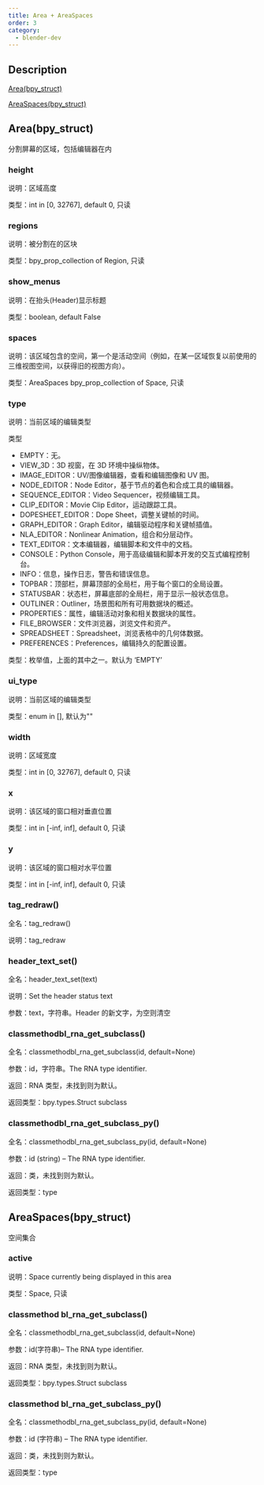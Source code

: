```yaml
---
title: Area + AreaSpaces
order: 3
category:
  - blender-dev
---
```


## Description

[Area(bpy_struct)](https://docs.blender.org/api/master/bpy.types.Area.html)

[AreaSpaces(bpy_struct)](https://docs.blender.org/api/master/bpy.types.AreaSpaces.html)

## Area(bpy_struct)

分割屏幕的区域，包括编辑器在内

### height

说明：区域高度

类型：int in [0, 32767], default 0, 只读

### regions

说明：被分割在的区块

类型：bpy_prop_collection of Region, 只读

### show_menus

说明：在抬头(Header)显示标题

类型：boolean, default False

### spaces

说明：该区域包含的空间，第一个是活动空间（例如，在某一区域恢复以前使用的三维视图空间，以获得旧的视图方向）。

类型：AreaSpaces bpy_prop_collection of Space, 只读

### type

说明：当前区域的编辑类型

类型

- EMPTY：无。
- VIEW_3D：3D 视窗，在 3D 环境中操纵物体。
- IMAGE_EDITOR：UV/图像编辑器，查看和编辑图像和 UV 图。
- NODE_EDITOR：Node Editor，基于节点的着色和合成工具的编辑器。
- SEQUENCE_EDITOR：Video Sequencer，视频编辑工具。
- CLIP_EDITOR：Movie Clip Editor，运动跟踪工具。
- DOPESHEET_EDITOR：Dope Sheet，调整关键帧的时间。
- GRAPH_EDITOR：Graph Editor，编辑驱动程序和关键帧插值。
- NLA_EDITOR：Nonlinear Animation，组合和分层动作。
- TEXT_EDITOR：文本编辑器，编辑脚本和文件中的文档。
- CONSOLE：Python Console，用于高级编辑和脚本开发的交互式编程控制台。
- INFO：信息，操作日志，警告和错误信息。
- TOPBAR：顶部栏，屏幕顶部的全局栏，用于每个窗口的全局设置。
- STATUSBAR：状态栏，屏幕底部的全局栏，用于显示一般状态信息。
- OUTLINER：Outliner，场景图和所有可用数据块的概述。
- PROPERTIES：属性，编辑活动对象和相关数据块的属性。
- FILE_BROWSER：文件浏览器，浏览文件和资产。
- SPREADSHEET：Spreadsheet，浏览表格中的几何体数据。
- PREFERENCES：Preferences，编辑持久的配置设置。

类型：枚举值，上面的其中之一。默认为 ‘EMPTY’

### ui_type

说明：当前区域的编辑类型

类型：enum in [], 默认为""

### width

说明：区域宽度

类型：int in [0, 32767], default 0, 只读

### x

说明：该区域的窗口相对垂直位置

类型：int in [-inf, inf], default 0, 只读

### y

说明：该区域的窗口相对水平位置

类型：int in [-inf, inf], default 0, 只读

### tag_redraw()

全名：tag_redraw()

说明：tag_redraw

### header_text_set()

全名：header_text_set(text)

说明：Set the header status text

参数：text，字符串。Header 的新文字，为空则清空

### classmethodbl_rna_get_subclass()

全名：classmethodbl_rna_get_subclass(id, default=None)

参数：id，字符串。The RNA type identifier.

返回：RNA 类型，未找到则为默认。

返回类型：bpy.types.Struct subclass

### classmethodbl_rna_get_subclass_py()

全名：classmethodbl_rna_get_subclass_py(id, default=None)

参数：id (string) – The RNA type identifier.

返回：类，未找到则为默认。

返回类型：type

## AreaSpaces(bpy_struct)

空间集合

### active

说明：Space currently being displayed in this area

类型：Space, 只读

### classmethod bl_rna_get_subclass()

全名：classmethodbl_rna_get_subclass(id, default=None)

参数：id(字符串)– The RNA type identifier.

返回：RNA 类型，未找到则为默认。

返回类型：bpy.types.Struct subclass

### classmethod bl_rna_get_subclass_py()

全名：classmethodbl_rna_get_subclass_py(id, default=None)

参数：id (字符串) – The RNA type identifier.

返回：类，未找到则为默认。

返回类型：type
